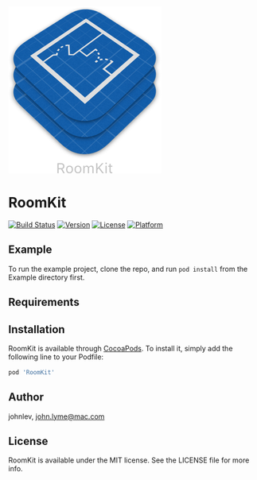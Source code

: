 ![](./icon/iconWithNameSmall.png)

# RoomKit

[![Build Status](https://travis-ci.org/dali-lab/RoomKit.svg?branch=master)](https://travis-ci.org/dali-lab/RoomKit)
[![Version](https://img.shields.io/cocoapods/v/RoomKit.svg?style=flat)](http://cocoapods.org/pods/RoomKit)
[![License](https://img.shields.io/cocoapods/l/RoomKit.svg?style=flat)](http://cocoapods.org/pods/RoomKit)
[![Platform](https://img.shields.io/cocoapods/p/RoomKit.svg?style=flat)](http://cocoapods.org/pods/RoomKit)

## Example

To run the example project, clone the repo, and run `pod install` from the Example directory first.

## Requirements

## Installation

RoomKit is available through [CocoaPods](http://cocoapods.org). To install
it, simply add the following line to your Podfile:

```ruby
pod 'RoomKit'
```

## Author

johnlev, john.lyme@mac.com

## License

RoomKit is available under the MIT license. See the LICENSE file for more info.
